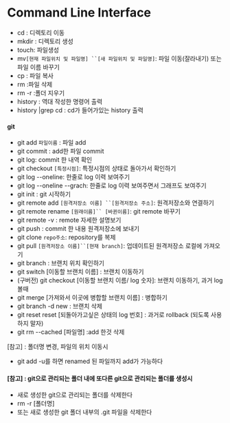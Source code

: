 # Command Line Interface

- cd : 디렉토리 이동
- mkdir : 디렉토리 생성
- touch: 파일생성
- mv`[현재 파일위치 및 파일명] ``[새 파일위치 및 파일명]`: 파일 이동(잘라내기) 또는 파일 이름 바꾸기
- cp : 파일 복사
- rm :파일 삭제
- rm -r :폴더 지우기
- history : 역대 작성한 명령어 출력
- history |grep cd  : cd가 들어가있는 history 출력





#### git

- git add `파일이름`  : 파일 add
- git commit : add한 파일 commit
- git log: commit 한 내역 확인
- git checkout `[특정시점]`:  특정시점의 상태로 돌아가서 확인하기
- git log --oneline: 한줄로 log 이력 보여주기
- git log --oneline --grach: 한줄로 log 이력 보여주면서 그래프도 보여주기
- git init : git 시작하기
- git remote add `[원격저장소 이름] ``[원격저장소 주소]`: 원격저장소와 연결하기
- git remote rename `[원래이름]`` [바뀐이름]`: git remote 바꾸기
- git remote -v :  remote 자세한 설명보기
- git push : commit 한 내용 원격저장소에 보내기
- git clone `repo주소`: repository를 복제
- git pull `[원격저장소 이름]``[현재 branch]`: 업데이트된 원격저장소 로컬에 가져오기
- git branch : 브랜치 위치 확인하기
- git switch [이동할 브랜치 이름] : 브랜치 이동하기
- (구버전) git checkout [이동할 브랜치 이름/ log 숫자]: 브랜치 이동하기, 과거 log 볼때
- git merge [가져와서 이곳에 병합할 브랜치 이름] : 병합하기
- git branch -d new : 브랜치 삭제
- git reset reset [되돌아가고싶은 상태의 log 번호] : 과거로 rollback (되도록 사용하지 말자)
- git rm --cached [파일명] :add 한것 삭제

[참고] : 폴더명 변경, 파일의 위치 이동시 
- git add -u를 하면 renamed 된 파일까지 add가 가능하다



####  [참고] : git으로 관리되는 폴더 내에 또다른 git으로 관리되는 폴더를 생성시

- 새로 생성한 git으로 관리되는 폴더를 삭제한다
- rm -r [폴더명]
- 또는 새로 생성한 git 폴더 내부의 .git 파일을 삭제한다

